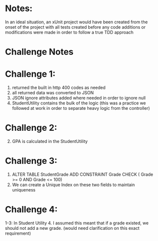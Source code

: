 # Notes:
In an ideal situation, an xUnit project would have been created from the onset of the project with all tests created before any code additions or modifications were made in order to follow a true TDD approach

# Challenge Notes

# Challenge 1:
  1. returned the built in http 400 codes as needed
  2. all returned data was converted to JSON
  3. JSON ignore attributes added where needed in order to ignore null
  4. StudentUtility contains the bulk of the logic (this was a practice we followed at work in order to separate heavy logic from the controller)

# Challenge 2:
  2. GPA is calculated in the StudentUtility
  
# Challenge 3:
  1. ALTER TABLE StudentGrade ADD CONSTRAINT Grade CHECK ( Grade >= 0 AND Grade <= 100)
  2. We can create a Unique Index on these two fields to maintain uniqueness
  
# Challenge 4:
  1-3: In Student Utility
  4. I assumed this meant that if a grade existed, we should not add a new grade. (would need clarification on this exact requirement)
